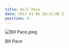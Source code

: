 ```yaml
---
title: Bill Pace
date: 2017-01-06 20:21:00 Z
position: 9
---
```


![Bill Pace.jpeg](/uploads/Bill%20Pace.jpeg)

Bill Pace